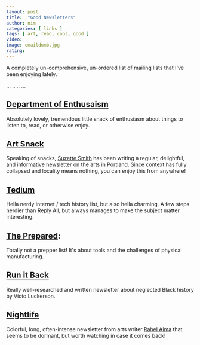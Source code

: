 ```yaml
---
layout: post
title:  "Good Newsletters"
author: nim
categories: [ links ]
tags: [ art, read, cool, good ]
video: 
image: emaildumb.jpg
rating: 
---
```


A completely un-comprehensive, un-ordered list of mailing lists that I've been enjoying lately.

...
..
..
...


## [Department of Enthusaism](https://buttondown.email/jezburrows) 

Absolutely lovely, tremendous little snack of enthusiasm about things to listen to, read, or otherwise enjoy.

## [Art Snack](https://artsnack.substack.com/) 

Speaking of snacks, [Suzette Smith](https://twitter.com/suzettesmith) has been writing a regular, delightful, and informative newsletter on the arts in Portland. Since context has fully collapsed and locality means nothing, you can enjoy this from anywhere!


## [Tedium](https://tedium.co/) 

Hella nerdy internet / tech history list, but also hella charming. A few steps nerdier than Reply All, but always manages to make the subject matter interesting.

## [The Prepared](https://theprepared.org/newsletter): 

Totally not a prepper list! It's about tools and the challenges of physical manufacturing.

## [Run it Back](https://runitback.substack.com/)

Really well-researched and written newsletter about neglected Black history by Victo Luckerson.

## [Nightlife](https://nightlife.substack.com/) 

Colorful, long, often-intense newsletter from arts writer [Rahel Aima](https://twitter.com/cnqmdi) that seems to be dormant, but worth watching in case it comes back!


